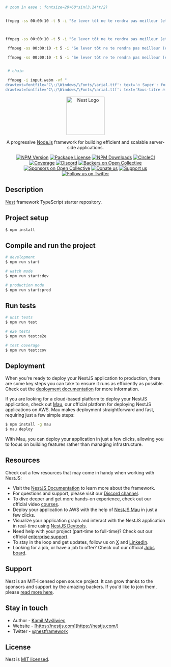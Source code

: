 



```` bash

# zoom in ease : fontsize=20+60*sin(3.14*t/2)


ffmpeg -ss 00:00:10 -t 5 -i "Se lever tôt ne te rendra pas meilleur (et c'est tant mieux).webm" -vf "drawtext=fontfile='C\:/\Windows/\Fonts/\arial.ttf': text='🔥 Super sous-titre 🔥': fontcolor=yellow: fontsize=80: x=(w-text_w)/2: y=h-text_h-100+10*sin(2*3.14*3*t): enable='between(t,1,3)': box=1: boxcolor=red@1: boxborderw=10" -c:a copy output.webm



ffmpeg -ss 00:00:10 -t 5 -i "Se lever tôt ne te rendra pas meilleur (et c'est tant mieux).webm" -vf "drawtext=fontfile='C\:/\Windows/\Fonts/\arial.ttf': text='🔥 Super sous-titre 🔥': fontcolor=yellow: fontsize=80: x=(w-text_w)/2: y=h-text_h-100+10*sin(2*3.14*3*t): enable='between(t,1,3)': box=1: boxcolor=red@1: boxborderw=10: ,fade=t=in:st=0:d=2" -c:a copy output.webm

 ffmpeg -ss 00:00:10 -t 5 -i "Se lever tôt ne te rendra pas meilleur (et c'est tant mieux).webm" -vf "drawtext=fontfile='C\:/\Windows/\Fonts/\arial.ttf': text='🔥 Super sous-titre 🔥': fontcolor=yellow: fontsize=80: x=(w-text_w)/2: y=h-text_h-100+10*sin(2*3.14*3*t): enable='between(t,1,3)': box=1: boxcolor=red@1: boxborderw=10: shadowx=5: shadowy=5: shadowcolor=black@0.7: " -c:a copy output.webm

 ffmpeg -ss 00:00:10 -t 5 -i "Se lever tôt ne te rendra pas meilleur (et c'est tant mieux).webm" -vf "drawtext=fontfile='C\:/\Windows/\Fonts/\arial.ttf': text='🔥 Super sous-titre 🔥': fontcolor=yellow: fontsize=80: x=(w-text_w)/2: y=h-100-(h/2+text_h)*sin((t/2)*3.14/2): enable='between(t,1,3)': box=1: boxcolor=red@1: boxborderw=10: shadowx=5: shadowy=5: shadowcolor=black@0.7: " -c:a copy output.webm


 # chain 

 ffmpeg -i input.webm -vf "
drawtext=fontfile='C\:/\Windows/\Fonts/\arial.ttf': text='🔥 Super': fontcolor=yellow: fontsize=80: x=(w-text_w)/2: y=h-text_h-100: enable='between(t,1,3)', 
drawtext=fontfile='C\:/\Windows/\Fonts/\arial.ttf': text='Sous-titre 🔥': fontcolor=yellow: fontsize=80: x=(w-text_w)/2: y=h-text_h-100: enable='between(t,3,5)'" -c:a copy output.webm


````	

<p align="center">
  <a href="http://nestjs.com/" target="blank"><img src="https://nestjs.com/img/logo-small.svg" width="120" alt="Nest Logo" /></a>
</p>

[circleci-image]: https://img.shields.io/circleci/build/github/nestjs/nest/master?token=abc123def456
[circleci-url]: https://circleci.com/gh/nestjs/nest

  <p align="center">A progressive <a href="http://nodejs.org" target="_blank">Node.js</a> framework for building efficient and scalable server-side applications.</p>
    <p align="center">
<a href="https://www.npmjs.com/~nestjscore" target="_blank"><img src="https://img.shields.io/npm/v/@nestjs/core.svg" alt="NPM Version" /></a>
<a href="https://www.npmjs.com/~nestjscore" target="_blank"><img src="https://img.shields.io/npm/l/@nestjs/core.svg" alt="Package License" /></a>
<a href="https://www.npmjs.com/~nestjscore" target="_blank"><img src="https://img.shields.io/npm/dm/@nestjs/common.svg" alt="NPM Downloads" /></a>
<a href="https://circleci.com/gh/nestjs/nest" target="_blank"><img src="https://img.shields.io/circleci/build/github/nestjs/nest/master" alt="CircleCI" /></a>
<a href="https://coveralls.io/github/nestjs/nest?branch=master" target="_blank"><img src="https://coveralls.io/repos/github/nestjs/nest/badge.svg?branch=master#9" alt="Coverage" /></a>
<a href="https://discord.gg/G7Qnnhy" target="_blank"><img src="https://img.shields.io/badge/discord-online-brightgreen.svg" alt="Discord"/></a>
<a href="https://opencollective.com/nest#backer" target="_blank"><img src="https://opencollective.com/nest/backers/badge.svg" alt="Backers on Open Collective" /></a>
<a href="https://opencollective.com/nest#sponsor" target="_blank"><img src="https://opencollective.com/nest/sponsors/badge.svg" alt="Sponsors on Open Collective" /></a>
  <a href="https://paypal.me/kamilmysliwiec" target="_blank"><img src="https://img.shields.io/badge/Donate-PayPal-ff3f59.svg" alt="Donate us"/></a>
    <a href="https://opencollective.com/nest#sponsor"  target="_blank"><img src="https://img.shields.io/badge/Support%20us-Open%20Collective-41B883.svg" alt="Support us"></a>
  <a href="https://twitter.com/nestframework" target="_blank"><img src="https://img.shields.io/twitter/follow/nestframework.svg?style=social&label=Follow" alt="Follow us on Twitter"></a>
</p>
  <!--[![Backers on Open Collective](https://opencollective.com/nest/backers/badge.svg)](https://opencollective.com/nest#backer)
  [![Sponsors on Open Collective](https://opencollective.com/nest/sponsors/badge.svg)](https://opencollective.com/nest#sponsor)-->

## Description

[Nest](https://github.com/nestjs/nest) framework TypeScript starter repository.

## Project setup

```bash
$ npm install
```

## Compile and run the project

```bash
# development
$ npm run start

# watch mode
$ npm run start:dev

# production mode
$ npm run start:prod
```

## Run tests

```bash
# unit tests
$ npm run test

# e2e tests
$ npm run test:e2e

# test coverage
$ npm run test:cov
```

## Deployment

When you're ready to deploy your NestJS application to production, there are some key steps you can take to ensure it runs as efficiently as possible. Check out the [deployment documentation](https://docs.nestjs.com/deployment) for more information.

If you are looking for a cloud-based platform to deploy your NestJS application, check out [Mau](https://mau.nestjs.com), our official platform for deploying NestJS applications on AWS. Mau makes deployment straightforward and fast, requiring just a few simple steps:

```bash
$ npm install -g mau
$ mau deploy
```

With Mau, you can deploy your application in just a few clicks, allowing you to focus on building features rather than managing infrastructure.

## Resources

Check out a few resources that may come in handy when working with NestJS:

- Visit the [NestJS Documentation](https://docs.nestjs.com) to learn more about the framework.
- For questions and support, please visit our [Discord channel](https://discord.gg/G7Qnnhy).
- To dive deeper and get more hands-on experience, check out our official video [courses](https://courses.nestjs.com/).
- Deploy your application to AWS with the help of [NestJS Mau](https://mau.nestjs.com) in just a few clicks.
- Visualize your application graph and interact with the NestJS application in real-time using [NestJS Devtools](https://devtools.nestjs.com).
- Need help with your project (part-time to full-time)? Check out our official [enterprise support](https://enterprise.nestjs.com).
- To stay in the loop and get updates, follow us on [X](https://x.com/nestframework) and [LinkedIn](https://linkedin.com/company/nestjs).
- Looking for a job, or have a job to offer? Check out our official [Jobs board](https://jobs.nestjs.com).

## Support

Nest is an MIT-licensed open source project. It can grow thanks to the sponsors and support by the amazing backers. If you'd like to join them, please [read more here](https://docs.nestjs.com/support).

## Stay in touch

- Author - [Kamil Myśliwiec](https://twitter.com/kammysliwiec)
- Website - [https://nestjs.com](https://nestjs.com/)
- Twitter - [@nestframework](https://twitter.com/nestframework)

## License

Nest is [MIT licensed](https://github.com/nestjs/nest/blob/master/LICENSE).
